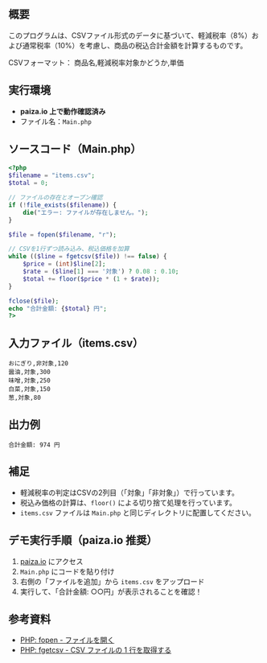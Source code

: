 

## 概要
このプログラムは、CSVファイル形式のデータに基づいて、軽減税率（8%）および通常税率（10%）を考慮し、商品の税込合計金額を計算するものです。

CSVフォーマット：
商品名,軽減税率対象かどうか,単価

## 実行環境

- **paiza.io 上で動作確認済み**
- ファイル名：`Main.php`

## ソースコード（Main.php）

```php
<?php
$filename = "items.csv";
$total = 0;

// ファイルの存在とオープン確認
if (!file_exists($filename)) {
    die("エラー: ファイルが存在しません。");
}

$file = fopen($filename, "r");

// CSVを1行ずつ読み込み、税込価格を加算
while (($line = fgetcsv($file)) !== false) {
    $price = (int)$line[2];
    $rate = ($line[1] === '対象') ? 0.08 : 0.10;
    $total += floor($price * (1 + $rate));
}

fclose($file);
echo "合計金額: {$total} 円";
?>
```

## 入力ファイル（items.csv）

```
おにぎり,非対象,120  
醤油,対象,300  
味噌,対象,250  
白菜,対象,150  
葱,対象,80
```

## 出力例

```
合計金額: 974 円
```

## 補足

- 軽減税率の判定はCSVの2列目（「対象」「非対象」）で行っています。
- 税込み価格の計算は、`floor()` による切り捨て処理を行っています。
- `items.csv` ファイルは `Main.php` と同じディレクトリに配置してください。

## デモ実行手順（paiza.io 推奨）

1. [paiza.io](https://paiza.io/ja/projects/new?language=php) にアクセス  
2. `Main.php` にコードを貼り付け  
3. 右側の「ファイルを追加」から `items.csv` をアップロード  
4. 実行して、「合計金額: ○○円」が表示されることを確認！

## 参考資料
- [PHP: fopen - ファイルを開く](https://www.php.net/manual/ja/function.fopen.php)  
- [PHP: fgetcsv - CSV ファイルの 1 行を取得する](https://www.php.net/manual/ja/function.fgetcsv.php)  

